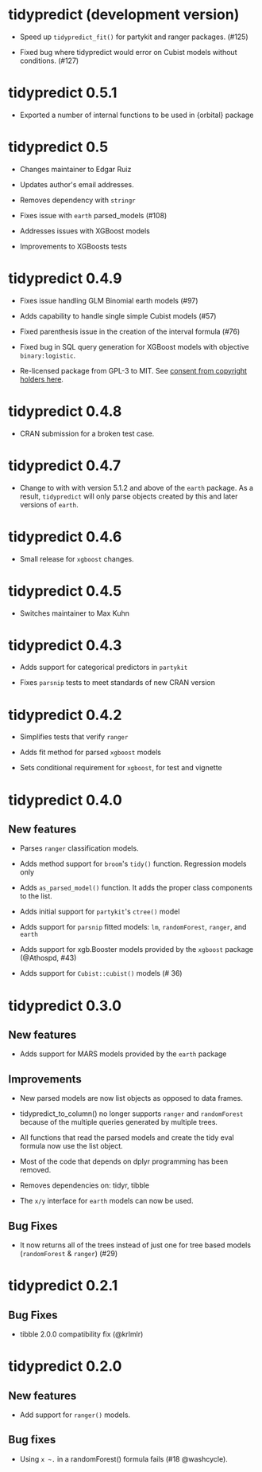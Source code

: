 # tidypredict (development version)

- Speed up `tidypredict_fit()` for partykit and ranger packages. (#125)

- Fixed bug where tidypredict would error on Cubist models without conditions. (#127)

# tidypredict 0.5.1

- Exported a number of internal functions to be used in {orbital} package

# tidypredict 0.5

- Changes maintainer to Edgar Ruiz

- Updates author's email addresses.

- Removes dependency with `stringr`

- Fixes issue with `earth` parsed_models (#108)

- Addresses issues with XGBoost models

- Improvements to XGBoosts tests

# tidypredict 0.4.9

- Fixes issue handling GLM Binomial earth models (#97)

- Adds capability to handle single simple Cubist models (#57)

- Fixed parenthesis issue in the creation of the interval formula (#76)

- Fixed bug in SQL query generation for XGBoost models with objective `binary:logistic`.

- Re-licensed package from GPL-3 to MIT. See [consent from copyright holders here](https://github.com/tidymodels/tidypredict/issues/95).

# tidypredict 0.4.8

- CRAN submission for a broken test case. 

# tidypredict 0.4.7

- Change to with with version 5.1.2 and above of the `earth` package. As a result, `tidypredict` will only parse objects created by this and later versions of `earth`. 

# tidypredict 0.4.6

- Small release for `xgboost` changes. 

# tidypredict 0.4.5

- Switches maintainer to Max Kuhn

# tidypredict 0.4.3

- Adds support for categorical predictors in `partykit`

- Fixes `parsnip` tests to meet standards of new CRAN version

# tidypredict 0.4.2

- Simplifies tests that verify `ranger` 

- Adds fit method for parsed `xgboost` models

- Sets conditional requirement for `xgboost`, for test and vignette 

# tidypredict 0.4.0

## New features

- Parses `ranger` classification models.

- Adds method support for `broom`'s `tidy()` function.  Regression models only

- Adds `as_parsed_model()` function. It adds the proper class components to the list.

- Adds initial support for `partykit`'s `ctree()` model

- Adds support for `parsnip` fitted models: `lm`, `randomForest`, `ranger`, and `earth`

- Adds support for xgb.Booster models provided by the `xgboost` package (@Athospd, #43)

- Adds support for `Cubist::cubist()` models (# 36)

# tidypredict 0.3.0

## New features

- Adds support for MARS models provided by the `earth` package

## Improvements

- New parsed models are now list objects as opposed to data frames.

- tidypredict_to_column() no longer supports `ranger` and `randomForest` because of the multiple queries generated by multiple trees.

- All functions that read the parsed models and create the tidy eval formula now use the list object.  

- Most of the code that depends on dplyr programming has been removed.

- Removes dependencies on: tidyr, tibble

- The `x/y` interface for `earth` models can now be used. 

## Bug Fixes

- It now returns all of the trees instead of just one for tree based models (`randomForest` & `ranger`) (#29)

# tidypredict 0.2.1

## Bug Fixes

- tibble 2.0.0 compatibility fix (@krlmlr)

# tidypredict 0.2.0

## New features

- Add support for `ranger()` models.

## Bug fixes

- Using `x ~.` in a randomForest() formula fails (#18 @washcycle).

